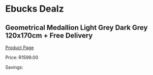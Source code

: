
# Ebucks Dealz
## Geometrical Medallion Light Grey Dark Grey 120x170cm + Free Delivery
[Product Page](https://www.ebucks.com/web/shop/productSelected.do?prodId=1209944909&catId=1209942745)

Price: R1599.00

Savings: 


	